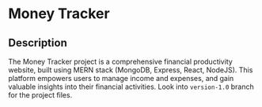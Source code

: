 # Money Tracker

## Description
The Money Tracker project is a comprehensive financial productivity website, built using MERN stack (MongoDB, Express, React, NodeJS). This platform empowers users to manage income and expenses, and gain valuable insights into their financial activities. Look into `version-1.0` branch for the project files.
